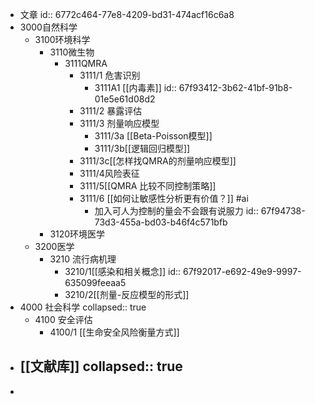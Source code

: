 - 文章
  id:: 6772c464-77e8-4209-bd31-474acf16c6a8
- 3000自然科学
	- 3100环境科学
		- 3110微生物
			- 3111QMRA
				- 3111/1 危害识别
					- 3111A1 [[内毒素]]
					  id:: 67f93412-3b62-41bf-91b8-01e5e61d08d2
				- 3111/2 暴露评估
				- 3111/3 剂量响应模型
					- 3111/3a [[Beta-Poisson模型]]
					- 3111/3b[[逻辑回归模型]]
				- 3111/3c[[怎样找QMRA的剂量响应模型]]
				- 3111/4风险表征
				- 3111/5[[QMRA 比较不同控制策略]]
				- 3111/6 [[如何让敏感性分析更有价值？]] #ai
					- 加入可人为控制的量会不会跟有说服力
					  id:: 67f94738-73d3-455a-bd03-b46f4c571bfb
		- 3120环境医学
	- 3200医学
		- 3210 流行病机理
			- 3210/1[[感染和相关概念]]
			  id:: 67f92017-e692-49e9-9997-635099feeaa5
			- 3210/2[[剂量-反应模型的形式]]
- 4000 社会科学
  collapsed:: true
	- 4100 安全评估
		- 4100/1 [[生命安全风险衡量方式]]
- [[文献库]]
  collapsed:: true
	-
-